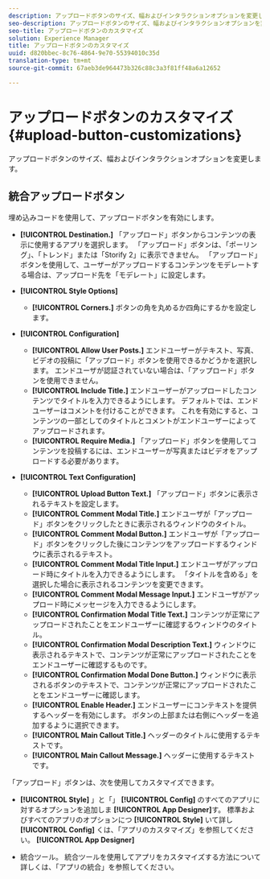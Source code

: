 ```yaml
---
description: アップロードボタンのサイズ、幅およびインタラクションオプションを変更します。
seo-description: アップロードボタンのサイズ、幅およびインタラクションオプションを変更します。
seo-title: アップロードボタンのカスタマイズ
solution: Experience Manager
title: アップロードボタンのカスタマイズ
uuid: d820bbec-8c76-4864-9e70-55394010c35d
translation-type: tm+mt
source-git-commit: 67aeb3de964473b326c88c3a3f81ff48a6a12652

---
```



# アップロードボタンのカスタマイズ{#upload-button-customizations}

アップロードボタンのサイズ、幅およびインタラクションオプションを変更します。

## 統合アップロードボタン

埋め込みコードを使用して、アップロードボタンを有効にします。

* **[!UICONTROL Destination.]** 「アップロード」ボタンからコンテンツの表示に使用するアプリを選択します。 「アップロード」ボタンは、「ポーリング」、「トレンド」または「Storify 2」に表示できません。 「アップロード」ボタンを使用して、ユーザーがアップロードするコンテンツをモデレートする場合は、アップロード先を「モデレート」に設定します。
* **[!UICONTROL Style Options]**

   * **[!UICONTROL Corners.]** ボタンの角を丸めるか四角にするかを設定します。

* **[!UICONTROL Configuration]**

   * **[!UICONTROL Allow User Posts.]** エンドユーザーがテキスト、写真、ビデオの投稿に「アップロード」ボタンを使用できるかどうかを選択します。 エンドユーザが認証されていない場合は、「アップロード」ボタンを使用できません。
   * **[!UICONTROL Include Title.]** エンドユーザーがアップロードしたコンテンツでタイトルを入力できるようにします。 デフォルトでは、エンドユーザーはコメントを付けることができます。 これを有効にすると、コンテンツの一部としてのタイトルとコメントがエンドユーザーによってアップロードされます。
   * **[!UICONTROL Require Media.]** 「アップロード」ボタンを使用してコンテンツを投稿するには、エンドユーザーが写真またはビデオをアップロードする必要があります。

* **[!UICONTROL Text Configuration]**

   * **[!UICONTROL Upload Button Text.]** 「アップロード」ボタンに表示されるテキストを設定します。
   * **[!UICONTROL Comment Modal Title.]** エンドユーザが「アップロード」ボタンをクリックしたときに表示されるウィンドウのタイトル。
   * **[!UICONTROL Comment Modal Button.]** エンドユーザが「アップロード」ボタンをクリックした後にコンテンツをアップロードするウィンドウに表示されるテキスト。
   * **[!UICONTROL Comment Modal Title Input.]** エンドユーザがアップロード時にタイトルを入力できるようにします。 「タイトルを含める」を選択した場合に表示されるコンテンツを変更できます。
   * **[!UICONTROL Comment Modal Message Input.]** エンドユーザがアップロード時にメッセージを入力できるようにします。
   * **[!UICONTROL Confirmation Modal Title Text.]** コンテンツが正常にアップロードされたことをエンドユーザーに確認するウィンドウのタイトル。
   * **[!UICONTROL Confirmation Modal Description Text.]** ウィンドウに表示されるテキストで、コンテンツが正常にアップロードされたことをエンドユーザーに確認するものです。
   * **[!UICONTROL Confirmation Modal Done Button.]** ウィンドウに表示されるボタンのテキストで、コンテンツが正常にアップロードされたことをエンドユーザーに確認します。
   * **[!UICONTROL Enable Header.]** エンドユーザーにコンテキストを提供するヘッダーを有効にします。 ボタンの上部または右側にヘッダーを追加するように選択できます。
   * **[!UICONTROL Main Callout Title.]** ヘッダーのタイトルに使用するテキストです。
   * **[!UICONTROL Main Callout Message.]** ヘッダーに使用するテキストです。

「アップロード」ボタンは、次を使用してカスタマイズできます。

* **[!UICONTROL Style]** 」と「」 **[!UICONTROL Config]** のすべてのアプリに対するオプションを追加しま **[!UICONTROL App Designer]**&#x200B;す。 標準およびすべてのアプリのオプションにつ **[!UICONTROL Style]** いて詳し **[!UICONTROL Config]** くは、「アプリのカスタマイズ」を参照してください。 **[!UICONTROL App Designer]**

* 統合ツール。 統合ツールを使用してアプリをカスタマイズする方法について詳しくは、「アプリの統合」を参照してください。

